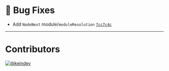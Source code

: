 # :bug: Bug Fixes

- Add `NodeNext` module/`moduleResolution` [`7cc7c4c`](https://github.com/tagproject/ts-package-shared-config/commit/7cc7c4ccca659532b3ff7eef93c0d58200fbf2e9)

---

# Contributors

[![@keindev](https://avatars.githubusercontent.com/u/4527292?v=4&s=40)](https://github.com/keindev)
